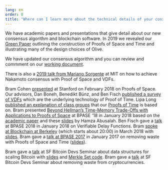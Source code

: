 ```yaml
---
lang: en
order: 8
title: "Where can I learn more about the technical details of your consensus algorithm?"
---
```


We have academic papers and presentations that give detail about our new consensus algorithm and blockchain software.
In 2019 we revealed our [Green Paper](https://www.Olive.net/assets/OliveGreenPaper.pdf) outlining the construction of Proofs of Space and Time and illustrating many of the design choices of Olive.

We have updated our consensus algorithm and you can review and commment on our [working document](/assets/Olive-New-Consensus-0.9.pdf).

There is also a [2019 talk from Mariano Sorgente](https://youtu.be/_075bzQPooU) at MIT on how to achieve Nakamoto consensus with Proof of Space and VDFs.

Bram Cohen [presented](https://www.youtube.com/watch?v=2Zlcgt8FVz4) at Stanford on February 2018 on Proofs of Space. Our advisors, Dan Boneh, Benedikt Bünz, and Ben Fisch [published a survey of VDFs](https://eprint.iacr.org/2018/712.pdf) which are the underlying technology of Proof of Time.
Lipa Long [published an explanation of class groups](https://github.com/Olive-Network/vdf-competition/blob/master/classgroups.pdf) that our [Proofs of Time](https://eprint.iacr.org/2018/627.pdf) is based on. Bram presented [Beyond Hellman’s Time-Memory Trade-Offs with Applications to Proofs of Space](https://www.youtube.com/watch?v=iqxkO7C-cyk) at BPASE '18 in January 2018 based on the [academic paper](https://eprint.iacr.org/2017/893) and these [slides](https://view.publitas.com/Olive-network/pbase18slides/page/1) by Hamza Abusalah. Ben Fisch gave a [talk](https://www.youtube.com/watch?v=qUoagL7OZ1k&feature=youtu.be) at BPASE 2018 in January 2018 on Verifiable Delay Functions. Bram [spoke at Blockchain at Berkeley](https://www.facebook.com/BlockchainatBerkeley/videos/2006069823011271/) (which starts about 20:00) in March 2018 with [slides](https://cyber.stanford.edu/sites/g/files/sbiybj9936/f/bramcohen.pdf). Bram gave a [talk at BPASE 2017](https://www.youtube.com/watch?v=aYG0NxoG7yw) in January 2017 on removing waste with Proofs of Space and Time ([slides](https://cyber.stanford.edu/sites/g/files/sbiybj9936/f/bramcohen.pdf)).

Bram gave a [talk](https://www.youtube.com/watch?v=zZaB4hM8SQ4) at SF Bitcoin Devs Seminar about data structures for scaling Bitcoin with [slides](https://view.publitas.com/Olive-network/bitcoin_data_structures/) and [Merkle Set code](https://github.com/bramcohen/MerkleSet). Bram gave a [talk](https://www.youtube.com/watch?v=zZaB4hM8SQ4) at SF Bitcoin Devs Seminar about removing waste from cryptocurrencies.
